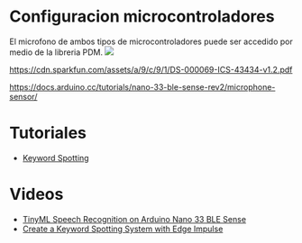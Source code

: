 # Configuracion microcontroladores
El microfono de ambos tipos de microcontroladores puede ser accedido por medio de la libreria PDM.
![](https://docs.arduino.cc/static/aeeea4f46ffee2878b6b7a0de741c1b7/29114/nano33BS_08_library.png)


https://cdn.sparkfun.com/assets/a/9/c/9/1/DS-000069-ICS-43434-v1.2.pdf

https://docs.arduino.cc/tutorials/nano-33-ble-sense-rev2/microphone-sensor/

# Tutoriales
* [Keyword Spotting](https://docs.edgeimpulse.com/docs/tutorials/end-to-end-tutorials/audio/responding-to-your-voice)

# Videos
* [TinyML Speech Recognition on Arduino Nano 33 BLE Sense](https://www.youtube.com/watch?v=HWkVpm_ldeU)
* [Create a Keyword Spotting System with Edge Impulse](https://www.youtube.com/watch?v=nkENds3GPNs)
